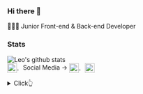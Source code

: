 ### Hi there 👋

👨🏻‍💻 Junior Front-end & Back-end Developer

### Stats

![Leo's github stats](https://github-readme-stats.vercel.app/api?username=arikjunior&show_icons=true) <br>
<a href="https://twitter.com/aureyK98" target="_blank" style='margin-right:10px'>
  <img align="center" src="https://cdn.jsdelivr.net/npm/simple-icons@3.0.1/icons/twitter.svg" alt="twitter" height="22px" width="22px" />
</a>
Social Media -> <a href="https://twitter.com/aureyK98" target="_blank" style='margin-right:10px'>
  <img align="center" src="https://cdn.jsdelivr.net/npm/simple-icons@3.0.1/icons/twitter.svg" alt="twitter" height="22px" width="22px" />
</a> <a href="https://instagram.com/arikjunior/" target="_blank" style='margin-right:10px'>
  <img align="center" src="https://cdn.jsdelivr.net/npm/simple-icons@3.0.1/icons/twitter.svg" alt="twitter" height="22px" width="22px" />
</a>
<details>
  <summary>Click👆</summary>
  <pre>
  🤷‍♂️ 
  </pre>
</details>
